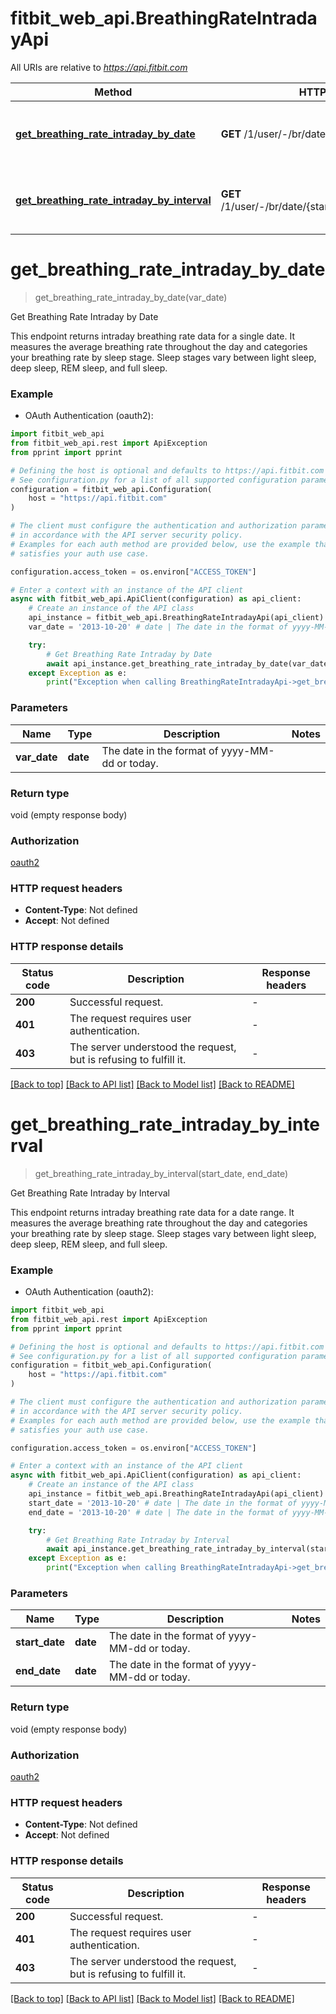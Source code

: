 # fitbit_web_api.BreathingRateIntradayApi

All URIs are relative to *https://api.fitbit.com*

| Method                                                                                                             | HTTP request                                             | Description                             |
| ------------------------------------------------------------------------------------------------------------------ | -------------------------------------------------------- | --------------------------------------- |
| [**get_breathing_rate_intraday_by_date**](BreathingRateIntradayApi.md#get_breathing_rate_intraday_by_date)         | **GET** /1/user/-/br/date/{date}/all.json                | Get Breathing Rate Intraday by Date     |
| [**get_breathing_rate_intraday_by_interval**](BreathingRateIntradayApi.md#get_breathing_rate_intraday_by_interval) | **GET** /1/user/-/br/date/{startDate}/{endDate}/all.json | Get Breathing Rate Intraday by Interval |

# **get_breathing_rate_intraday_by_date**

> get_breathing_rate_intraday_by_date(var_date)

Get Breathing Rate Intraday by Date

This endpoint returns intraday breathing rate data for a single date. It measures the average breathing rate throughout the day and categories your breathing rate by sleep stage. Sleep stages vary between light sleep, deep sleep, REM sleep, and full sleep.

### Example

- OAuth Authentication (oauth2):

```python
import fitbit_web_api
from fitbit_web_api.rest import ApiException
from pprint import pprint

# Defining the host is optional and defaults to https://api.fitbit.com
# See configuration.py for a list of all supported configuration parameters.
configuration = fitbit_web_api.Configuration(
    host = "https://api.fitbit.com"
)

# The client must configure the authentication and authorization parameters
# in accordance with the API server security policy.
# Examples for each auth method are provided below, use the example that
# satisfies your auth use case.

configuration.access_token = os.environ["ACCESS_TOKEN"]

# Enter a context with an instance of the API client
async with fitbit_web_api.ApiClient(configuration) as api_client:
    # Create an instance of the API class
    api_instance = fitbit_web_api.BreathingRateIntradayApi(api_client)
    var_date = '2013-10-20' # date | The date in the format of yyyy-MM-dd or today.

    try:
        # Get Breathing Rate Intraday by Date
        await api_instance.get_breathing_rate_intraday_by_date(var_date)
    except Exception as e:
        print("Exception when calling BreathingRateIntradayApi->get_breathing_rate_intraday_by_date: %s\n" % e)
```

### Parameters

| Name         | Type     | Description                                    | Notes |
| ------------ | -------- | ---------------------------------------------- | ----- |
| **var_date** | **date** | The date in the format of yyyy-MM-dd or today. |

### Return type

void (empty response body)

### Authorization

[oauth2](../README.md#oauth2)

### HTTP request headers

- **Content-Type**: Not defined
- **Accept**: Not defined

### HTTP response details

| Status code | Description                                                       | Response headers |
| ----------- | ----------------------------------------------------------------- | ---------------- |
| **200**     | Successful request.                                               | -                |
| **401**     | The request requires user authentication.                         | -                |
| **403**     | The server understood the request, but is refusing to fulfill it. | -                |

[[Back to top]](#) [[Back to API list]](../README.md#documentation-for-api-endpoints) [[Back to Model list]](../README.md#documentation-for-models) [[Back to README]](../README.md)

# **get_breathing_rate_intraday_by_interval**

> get_breathing_rate_intraday_by_interval(start_date, end_date)

Get Breathing Rate Intraday by Interval

This endpoint returns intraday breathing rate data for a date range. It measures the average breathing rate throughout the day and categories your breathing rate by sleep stage. Sleep stages vary between light sleep, deep sleep, REM sleep, and full sleep.

### Example

- OAuth Authentication (oauth2):

```python
import fitbit_web_api
from fitbit_web_api.rest import ApiException
from pprint import pprint

# Defining the host is optional and defaults to https://api.fitbit.com
# See configuration.py for a list of all supported configuration parameters.
configuration = fitbit_web_api.Configuration(
    host = "https://api.fitbit.com"
)

# The client must configure the authentication and authorization parameters
# in accordance with the API server security policy.
# Examples for each auth method are provided below, use the example that
# satisfies your auth use case.

configuration.access_token = os.environ["ACCESS_TOKEN"]

# Enter a context with an instance of the API client
async with fitbit_web_api.ApiClient(configuration) as api_client:
    # Create an instance of the API class
    api_instance = fitbit_web_api.BreathingRateIntradayApi(api_client)
    start_date = '2013-10-20' # date | The date in the format of yyyy-MM-dd or today.
    end_date = '2013-10-20' # date | The date in the format of yyyy-MM-dd or today.

    try:
        # Get Breathing Rate Intraday by Interval
        await api_instance.get_breathing_rate_intraday_by_interval(start_date, end_date)
    except Exception as e:
        print("Exception when calling BreathingRateIntradayApi->get_breathing_rate_intraday_by_interval: %s\n" % e)
```

### Parameters

| Name           | Type     | Description                                    | Notes |
| -------------- | -------- | ---------------------------------------------- | ----- |
| **start_date** | **date** | The date in the format of yyyy-MM-dd or today. |
| **end_date**   | **date** | The date in the format of yyyy-MM-dd or today. |

### Return type

void (empty response body)

### Authorization

[oauth2](../README.md#oauth2)

### HTTP request headers

- **Content-Type**: Not defined
- **Accept**: Not defined

### HTTP response details

| Status code | Description                                                       | Response headers |
| ----------- | ----------------------------------------------------------------- | ---------------- |
| **200**     | Successful request.                                               | -                |
| **401**     | The request requires user authentication.                         | -                |
| **403**     | The server understood the request, but is refusing to fulfill it. | -                |

[[Back to top]](#) [[Back to API list]](../README.md#documentation-for-api-endpoints) [[Back to Model list]](../README.md#documentation-for-models) [[Back to README]](../README.md)

